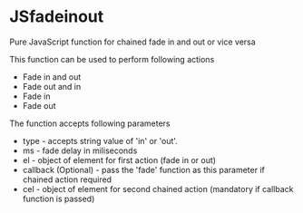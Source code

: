 # JSfadeinout
Pure JavaScript function for chained fade in and out or vice versa

This function can be used to perform following actions

- Fade in and out
- Fade out and in
 - Fade in
- Fade out

The function accepts following parameters

- type  - accepts string value of 'in' or 'out'. 
- ms - fade delay in miliseconds
- el - object of element for first action (fade in or out)
- callback (Optional) - pass the 'fade' function as this parameter if chained action required
- cel - object of element for second chained action (mandatory if callback function is passed)

